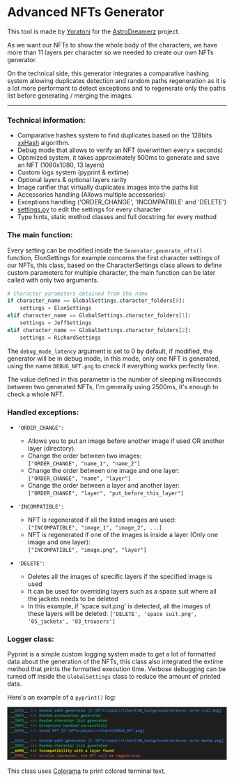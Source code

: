 # Advanced NFTs Generator

This tool is made by [Yoratoni](https://github.com/yoratoni) for the [AstroDreamerz](https://astrodreamerz.io/) project.

As we want our NFTs to show the whole body of the characters, we have more than 11 layers per character so we needed to create our own NFTs generator.

On the technical side, this generator integrates a comparative hashing system allowing duplicates detection and random paths regeneration as it is a lot more performant to detect exceptions and to regenerate only the paths list before generating / merging the images.

---

### Technical information:
  - Comparative hashes system to find duplicates based on the 128bits [xxHash](https://github.com/Cyan4973/xxHash) algorithm.
  - Debug mode that allows to verify an NFT (overwritten every x seconds)
  - Optimized system, it takes approximately 500ms to generate and save an NFT (1080x1080, 13 layers)
  - Custom logs system (pyprint & extime)
  - Optional layers & optional layers rarity
  - Image rarifier that virtually duplicates images into the paths list
  - Accessories handling (Allows multiple accessories)
  - Exceptions handling ('ORDER_CHANGE', 'INCOMPATIBLE' and 'DELETE')
  - [settings.py](settings/settings.py) to edit the settings for every character
  - Type hints, static method classes and full docstring for every method

### The main function:
Every setting can be modified inside the `Generator.generate_nfts()` function, ElonSettings for example concerns the first character settings of our NFTs, this class, based on the CharacterSettings class allows to define custom parameters for multiple character, the main function can be later called with only two arguments.

```py
# Character parameters obtained from the name
if character_name == GlobalSettings.character_folders[0]:
    settings = ElonSettings
elif character_name == GlobalSettings.character_folders[1]:
    settings = JeffSettings
elif character_name == GlobalSettings.character_folders[2]:
    settings = RichardSettings
```

The `debug_mode_latency` argument is set to 0 by default, if modified, the generator will be in debug mode,
in this mode, only one NFT is generated, using the name `DEBUG_NFT.png` to check if everything works perfectly fine.

The value defined in this parameter is the number of sleeping milliseconds between two generated NFTs,
I'm generally using 2500ms, it's enough to check a whole NFT.

### Handled exceptions:
  - `'ORDER_CHANGE'`:
      - Allows you to put an image before another image if used OR another layer (directory).
      - Change the order between two images: <br />
        `["ORDER_CHANGE", "name_1", "name_2"]`
      - Change the order between one image and one layer: <br />
        `["ORDER_CHANGE", "name", "layer"]`
      - Change the order between a layer and another layer: <br />
        `["ORDER_CHANGE", "layer", "put_before_this_layer"]`
        
  - `'INCOMPATIBLE'`:
      - NFT is regenerated if all the listed images are used: <br />
      `["INCOMPATIBLE", "image_1", "image_2", ...]`
      - NFT is regenerated if one of the images is inside a layer (Only one image and one layer): <br />
      `["INCOMPATIBLE", "image.png", "layer"]`
      
  - `'DELETE'`:
      - Deletes all the images of specific layers if the specified image is used
      - It can be used for overriding layers such as a space suit where all the jackets needs to be deleted
      - In this example, if 'space suit.png' is detected, all the images of these layers will be deleted:
      `['DELETE', 'space suit.png', '05_jackets', '03_trousers']`
      
### Logger class:
Pyprint is a simple custom logging system made to get a lot of formatted data about the generation of the NFTs,
this class also integrated the extime method that prints the formatted execution time. Verbose debugging can be turned off inside the `GlobalSettings` class to reduce the amount of printed data.

Here's an example of a `pyprint()` log:

![Alt text](docs/pyprint.png "Pyprint logs example")

This class uses [Colorama](https://github.com/tartley/colorama) to print colored terminal text. 









